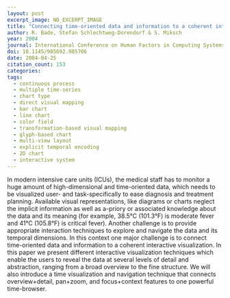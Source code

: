 ```yaml
---
layout: post
excerpt_image: NO_EXCERPT_IMAGE
title: "Connecting time-oriented data and information to a coherent interactive visualization"
author: R. Bade, Stefan Schlechtweg-Dorendorf & S. Miksch
year: 2004
journal: International Conference on Human Factors in Computing Systems
doi: 10.1145/985692.985706
date: 2004-04-25
citation_count: 153
categories:
tags:
  - continuous process
  - multiple time-series
  - chart type
  - direct visual mapping
  - bar chart
  - line chart
  - color field
  - transformation-based visual mapping
  - glyph-based chart
  - multi-view layout
  - explicit temporal encoding
  - 2D chart
  - interactive system
---
```

In modern intensive care units (ICUs), the medical staff has to monitor a huge amount of high-dimensional and time-oriented data, which needs to be visualized user- and task-specifically to ease diagnosis and treatment planning. Available visual representations, like diagrams or charts neglect the implicit information as well as a-priory or associated knowledge about the data and its meaning (for example, 38.5°C (101.3°F) is moderate fever and 41°C (105.8°F) is critical fever). Another challenge is to provide appropriate interaction techniques to explore and navigate the data and its temporal dimensions. In this context one major challenge is to connect time-oriented data and information to a coherent interactive visualization. In this paper we present different interactive visualization techniques which enable the users to reveal the data at several levels of detail and abstraction, ranging from a broad overview to the fine structure. We will also introduce a time visualization and navigation technique that connects overview+detail, pan+zoom, and focus+context features to one powerful time-browser.

